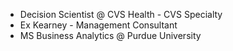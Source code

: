 
- Decision Scientist @ CVS Health - CVS Specialty
- Ex Kearney - Management Consultant
- MS Business Analytics @ Purdue University
